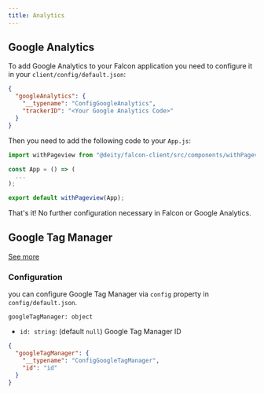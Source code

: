 ```yaml
---
title: Analytics
---
```


## Google Analytics

To add Google Analytics to your Falcon application you need to configure it in your `client/config/default.json`:

```json
{
  "googleAnalytics": {
    "__typename": "ConfigGoogleAnalytics",
    "trackerID": "<Your Google Analytics Code>"
  }
}
```


Then you need to add the following code to your `App.js`:

```jsx
import withPageview from "@deity/falcon-client/src/components/withPageview";

const App = () => (
  ...
);

export default withPageview(App);
```

That's it! No further configuration necessary in Falcon or Google Analytics.

## Google Tag Manager

[See more](https://marketingplatform.google.com/about/tag-manager/)

### Configuration

you can configure Google Tag Manager via `config` property in `config/default.json`.

`googleTagManager: object`

- `id: string`: (default `null`) Google Tag Manager ID

```json
{
  "googleTagManager": {
    "__typename": "ConfigGoogleTagManager",
    "id": "id"
  }
}
```
